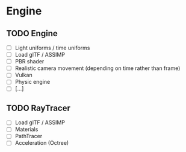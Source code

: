 # Engine

## TODO Engine
- [ ] Light uniforms / time uniforms
- [ ] Load glTF / ASSIMP
- [ ] PBR shader
- [ ] Realistic camera movement (depending on time rather than frame)
- [ ] Vulkan
- [ ] Physic engine
- [ ] [...]

## TODO RayTracer
- [ ] Load glTF / ASSIMP
- [ ] Materials
- [ ] PathTracer
- [ ] Acceleration (Octree)
